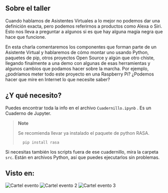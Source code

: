 ## Sobre el taller

Cuando hablamos de Asistentes Virtuales a lo mejor no podemos dar una definición exacta, pero podemos referirnos a productos como Alexa o Siri. Esto nos lleva a preguntar a algunos si es que hay alguna magia negra que hace que funcione.

En esta charla comentaremos los componentes que forman parte de un Asistente Virtual y hablaremos de cómo montar uno usando Python, paquetes de pip, otros proyectos Open Source y algún que otro chiste, llegando finalmente a una demo con algunas de esas herramientas y algunos cambios que podamos hacer sobre la marcha. Por ejemplo, ¿podríamos meter todo este proyecto en una Raspberry Pi? ¿Podemos hacer que mire en Internet lo que necesite saber?

## ¿Y qué necesito?
Puedes encontrar toda la info en el archivo `Cuadernillo.ipynb` . Es un Cuaderno de Jupyter.

> **Note**
>
> Se recomienda llevar ya instalado el paquete de python RASA.
> ```
>   pip install rasa
> ```


Si necesitas también los scripts fuera de ese cuadernillo, mira la carpeta `src`. Están en archivos Python, así que puedes ejecutarlos sin problemas.

## Visto en:

![Cartel evento](https://pbs.twimg.com/media/Fdkpc7QWQAAluoz?format=jpg)
![Cartel evento 2](https://pbs.twimg.com/media/FufrY08WAAAEhLw?format=jpg)
![Cartel evento 3](https://pbs.twimg.com/media/Fufrl7RXwAEO4GB?format=jpg)
